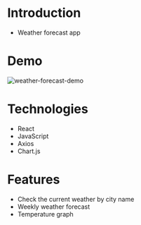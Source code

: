 # Introduction

- Weather forecast app

# Demo

![weather-forecast-demo](https://user-images.githubusercontent.com/22536999/174598284-5fe9c3a8-4f13-4f72-adea-e3c991d9e908.png)

# Technologies

- React
- JavaScript
- Axios
- Chart.js

# Features

- Check the current weather by city name
- Weekly weather forecast
- Temperature graph
